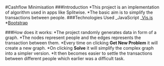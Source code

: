 #Cashflow Minimisation
###Introduction
*This project is an implementation of algorithm used in apps like Splitwise.
*The basic aim is to simplify the transactions between people.
###Technologies Used
_JavaScript
_[Vis.js](https://visjs.org/) \*[Bootstrap](https://getbootstrap.com/)

###How does it works:
*The project randomly generates data in form of a graph.
*The nodes represent people and the edges represents the transaction between them.
*Every time on clicking **Get New Problem** it will create a new graph.
*On clicking **Solve** it will simplify the complex graph into a simpler version.
\*It then becomes easier to settle the transactions between different people which earlier was a difficult task.
